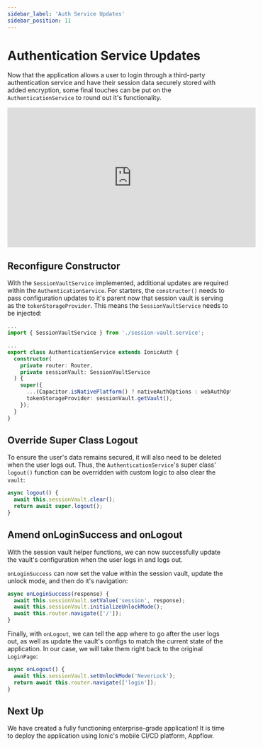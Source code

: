 ```yaml
---
sidebar_label: 'Auth Service Updates'
sidebar_position: 11
---
```


# Authentication Service Updates

Now that the application allows a user to login through a third-party authentication service and have their session data securely stored with added encryption, some final touches can be put on the `AuthenticationService` to round out it's functionality.

<iframe
  src="https://www.loom.com/embed/8564f3748c91480480e5e141b75f4a65"
  frameborder="0"
  allowfullscreen
  width="560"
  height="315"
></iframe>

## Reconfigure Constructor

With the `SessionVaultService` implemented, additional updates are required within the `AuthenticationService`. For starters, the `constructor()` needs to pass configuration updates to it's parent now that session vault is serving as the `tokenStorageProvider`. This means the `SessionVaultService` needs to be injected:

```typescript title="src/app/services/authentication.service.ts"
...
import { SessionVaultService } from './session-vault.service';

...
export class AuthenticationService extends IonicAuth {
  constructor(
    private router: Router,
    private sessionVault: SessionVaultService
  ) {
    super({
      ...(Capacitor.isNativePlatform() ? nativeAuthOptions : webAuthOptions),
      tokenStorageProvider: sessionVault.getVault(),
    });
  }
}
```

## Override Super Class Logout

To ensure the user's data remains secured, it will also need to be deleted when the user logs out. Thus, the `AuthenticationService`'s super class' `logout()` function can be overridden with custom logic to also clear the `vault`:

```typescript title="src/app/services/authentication.service.ts"
async logout() {
  await this.sessionVault.clear();
  return await super.logout();
}
```

## Amend onLoginSuccess and onLogout

With the session vault helper functions, we can now successfully update the vault's configuration when the user logs in and logs out.

`onLoginSuccess` can now set the value within the session vault, update the unlock mode, and then do it's navigation:

```typescript title="src/app/services/authentication.service.ts"
async onLoginSuccess(response) {
  await this.sessionVault.setValue('session', response);
  await this.sessionVault.initializeUnlockMode();
  await this.router.navigate(['/']);
}
```

Finally, with `onLogout`, we can tell the app where to go after the user logs out, as well as update the vault's configs to match the current state of the application. In our case, we will take them right back to the original `LoginPage`:

```typescript title="src/app/services/authentication.service.ts"
async onLogout() {
  await this.sessionVault.setUnlockMode('NeverLock');
  return await this.router.navigate(['login']);
}
```

## Next Up

We have created a fully functioning enterprise-grade application! It is time to deploy the application using Ionic's mobile CI/CD platform, Appflow.
